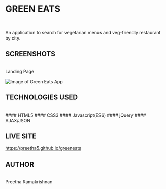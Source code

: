 # GREEN EATS
<br />

An application to search for vegetarian menus and veg-friendly restaurant by city.



## SCREENSHOTS
<br />
Landing Page

![Image of Green Eats App](https://preetha5.github.com/greeneats/images/greeneats.jpg)

## TECHNOLOGIES USED
<br />
#### HTML5
#### CSS3
#### Javascript(ES6)
#### jQuery
#### AJAX/JSON

## LIVE SITE
https://preetha5.github.io/greeneats

## AUTHOR
<br />
Preetha Ramakrishnan
